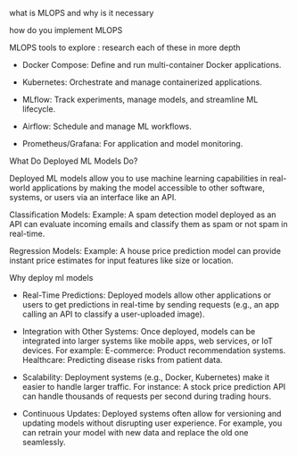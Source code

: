 what is MLOPS and why is it necessary 

how do you implement MLOPS 

MLOPS tools to explore : research each of these in more depth 

- Docker Compose: Define and run multi-container Docker applications.
  
- Kubernetes: Orchestrate and manage containerized applications.
  
- MLflow: Track experiments, manage models, and streamline ML lifecycle.
  
- Airflow: Schedule and manage ML workflows.
  
- Prometheus/Grafana: For application and model monitoring.



What Do Deployed ML Models Do?

Deployed ML models allow you to use machine learning capabilities in real-world applications by making the model accessible to other software, systems, or users via an interface like an API.

Classification Models:
Example: A spam detection model deployed as an API can evaluate incoming emails and classify them as spam or not spam in real-time.


Regression Models:
Example: A house price prediction model can provide instant price estimates for input features like size or location.

Why deploy ml models 
- Real-Time Predictions:
Deployed models allow other applications or users to get predictions in real-time by sending requests (e.g., an app calling an API to classify a user-uploaded image).

- Integration with Other Systems:
Once deployed, models can be integrated into larger systems like mobile apps, web services, or IoT devices. For example:
E-commerce: Product recommendation systems.
Healthcare: Predicting disease risks from patient data.

- Scalability:
Deployment systems (e.g., Docker, Kubernetes) make it easier to handle larger traffic. For instance:
A stock price prediction API can handle thousands of requests per second during trading hours.

- Continuous Updates:
Deployed systems often allow for versioning and updating models without disrupting user experience.
For example, you can retrain your model with new data and replace the old one seamlessly.
